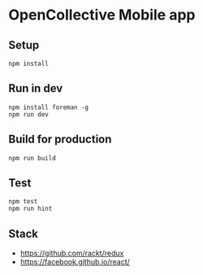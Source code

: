 # OpenCollective Mobile app

## Setup

```
npm install
```

## Run in dev

```
npm install foreman -g
npm run dev
```

## Build for production

```
npm run build
```

## Test

```
npm test
npm run hint
```

## Stack

- https://github.com/rackt/redux
- https://facebook.github.io/react/
